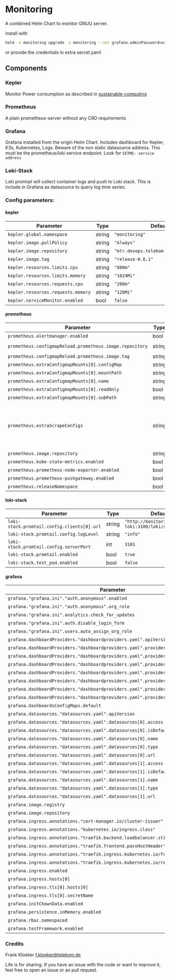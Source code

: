 # Monitoring

A combined Helm Chart to monitor GNUU server.

install with

```bash
helm -n monitoring upgrade -i monitoring --set grafana.adminPassword=xxxxx --s--set grafana.grafana.ini.auth.github.client_id=xxxx --xet grafana.grafana.ini.auth.github.client_secret=xxxxx ...
```

or provide the credentials in extra secret.yaml

## Components

### Kepler

Monitor Power consumption as described in [sustainable-computing](https://github.com/sustainable-computing-io/kepler)

### Prometheus

A plain prometheus-server without any CRD requirements

### Grafana

Grafana installed from the origin Helm Chart. Includes dashboard for Kepler, K3s, Kubernetes, Logs. Beware of the non static datasource address. This must be the prometheus/loki service endpoint. Look for `SETME: service address `

### Loki-Stack

Loki promtail will collect container logs and push to Loki stack. This is include in Grafana as datasource to query log time series.

### Config parameters:

#### kepler

| Parameter | Type | Default | Description |
|-----------|------|---------|-------------|
| `kepler.global.namespace` | string | `"monitoring"` |  |
| `kepler.image.pullPolicy` | string | `"Always"` |  |
| `kepler.image.repository` | string | `"mtr.devops.telekom.de/caas/kepler"` |  |
| `kepler.image.tag` | string | `"release-0.6.1"` |  |
| `kepler.resources.limits.cpu` | string | `"800m"` |  |
| `kepler.resources.limits.memory` | string | `"1024Mi"` |  |
| `kepler.resources.requests.cpu` | string | `"200m"` |  |
| `kepler.resources.requests.memory` | string | `"128Mi"` |  |
| `kepler.serviceMonitor.enabled` | bool | `false` |  |

#### prometheus

| Parameter | Type | Default | Description |
|-----------|------|---------|-------------|
| `prometheus.alertmanager.enabled` | bool | `false` |  |
| `prometheus.configmapReload.prometheus.image.repository` | string | `"mtr.devops.telekom.de/kubeprometheusstack/prometheus-config-reloader"` |  |
| `prometheus.configmapReload.prometheus.image.tag` | string | `"v0.67.0"` |  |
| `prometheus.extraConfigmapMounts[0].configMap` | string | `"monitoring-scrapings"` |  |
| `prometheus.extraConfigmapMounts[0].mountPath` | string | `"/etc/config"` |  |
| `prometheus.extraConfigmapMounts[0].name` | string | `"monitoring-scrapings"` |  |
| `prometheus.extraConfigmapMounts[0].readOnly` | bool | `true` |  |
| `prometheus.extraConfigmapMounts[0].subPath` | string | `""` |  |
| `prometheus.extraScrapeConfigs` | string | `"- job_name: kepler\n  static_configs:\n  - targets: [\"kepler:9102\"]\n  metric_relabel_configs:\n  - action: replace\n    regex: (.*)\n    source_labels:\n    - container_namespace\n    target_label: namespace\n  relabel_configs:\n  - action: replace\n    regex: (.*)\n    replacement: $1\n    source_labels:\n    - __meta_kubernetes_pod_node_name\n    target_label: instance\n  scrape_interval: 1m\n  scrape_timeout: 30s"` |  |
| `prometheus.image.repository` | string | `"mtr.devops.telekom.de/kubeprometheusstack/prometheus"` |  |
| `prometheus.kube-state-metrics.enabled` | bool | `true` |  |
| `prometheus.prometheus-node-exporter.enabled` | bool | `true` |  |
| `prometheus.prometheus-pushgateway.enabled` | bool | `false` |  |
| `prometheus.releaseNamespace` | bool | `false` |  |

#### loki-stack

| Parameter | Type | Default | Description |
|-----------|------|---------|-------------|
| `loki-stack.promtail.config.clients[0].url` | string | `"http://monitoring-loki:3100/loki/api/v1/push"` |  |
| `loki-stack.promtail.config.logLevel` | string | `"info"` |  |
| `loki-stack.promtail.config.serverPort` | int | `3101` |  |
| `loki-stack.promtail.enabled` | bool | `true` |  |
| `loki-stack.test_pod.enabled` | bool | `false` |  |

#### grafana

| Parameter | Type | Default | Description |
|-----------|------|---------|-------------|
| `grafana."grafana.ini"."auth.anonymous".enabled` | bool | `false` |  |
| `grafana."grafana.ini"."auth.anonymous".org_role` | string | `"Viewer"` |  |
| `grafana."grafana.ini".analytics.check_for_updates` | bool | `false` |  |
| `grafana."grafana.ini".auth.disable_login_form` | bool | `false` |  |
| `grafana."grafana.ini".users.auto_assign_org_role` | string | `"Viewer"` |  |
| `grafana.dashboardProviders."dashboardproviders.yaml".apiVersion` | int | `1` |  |
| `grafana.dashboardProviders."dashboardproviders.yaml".providers[0].disableDeletion` | bool | `false` |  |
| `grafana.dashboardProviders."dashboardproviders.yaml".providers[0].editable` | bool | `true` |  |
| `grafana.dashboardProviders."dashboardproviders.yaml".providers[0].folder` | string | `""` |  |
| `grafana.dashboardProviders."dashboardproviders.yaml".providers[0].name` | string | `"default"` |  |
| `grafana.dashboardProviders."dashboardproviders.yaml".providers[0].options.path` | string | `"/var/lib/grafana/dashboards/default"` |  |
| `grafana.dashboardProviders."dashboardproviders.yaml".providers[0].orgId` | int | `1` |  |
| `grafana.dashboardProviders."dashboardproviders.yaml".providers[0].type` | string | `"file"` |  |
| `grafana.dashboardsConfigMaps.default` | string | `"monitoring-dashboards"` |  |
| `grafana.datasources."datasources.yaml".apiVersion` | int | `1` |  |
| `grafana.datasources."datasources.yaml".datasources[0].access` | string | `"proxy"` |  |
| `grafana.datasources."datasources.yaml".datasources[0].isDefault` | bool | `true` |  |
| `grafana.datasources."datasources.yaml".datasources[0].name` | string | `"Prometheus"` |  |
| `grafana.datasources."datasources.yaml".datasources[0].type` | string | `"prometheus"` |  |
| `grafana.datasources."datasources.yaml".datasources[0].url` | string | `"http://monitoring-prometheus-server"` |  |
| `grafana.datasources."datasources.yaml".datasources[1].access` | string | `"proxy"` |  |
| `grafana.datasources."datasources.yaml".datasources[1].isDefault` | bool | `false` |  |
| `grafana.datasources."datasources.yaml".datasources[1].name` | string | `"Loki"` |  |
| `grafana.datasources."datasources.yaml".datasources[1].type` | string | `"loki"` |  |
| `grafana.datasources."datasources.yaml".datasources[1].url` | string | `"http://monitoring-loki"` |  |
| `grafana.image.registry` | string | `"mtr.devops.telekom.de"` |  |
| `grafana.image.repository` | string | `"kubeprometheusstack/grafana"` |  |
| `grafana.ingress.annotations."cert-manager.io/cluster-issuer"` | string | `"letsencrypt"` |  |
| `grafana.ingress.annotations."kubernetes.io/ingress.class"` | string | `"traefik"` |  |
| `grafana.ingress.annotations."traefik.backend.loadbalancer.sticky"` | string | `"true"` |  |
| `grafana.ingress.annotations."traefik.frontend.passHostHeader"` | string | `"true"` |  |
| `grafana.ingress.annotations."traefik.ingress.kubernetes.io/frontend-entry-points"` | string | `"http,https"` |  |
| `grafana.ingress.annotations."traefik.ingress.kubernetes.io/redirect-entry-point"` | string | `"https"` |  |
| `grafana.ingress.enabled` | bool | `true` |  |
| `grafana.ingress.hosts[0]` | string | `"monitoring.gnuu.de"` |  |
| `grafana.ingress.tls[0].hosts[0]` | string | `"monitoring.gnuu.de"` |  |
| `grafana.ingress.tls[0].secretName` | string | `"monitoring-gnuu-de"` |  |
| `grafana.initChownData.enabled` | bool | `false` |  |
| `grafana.persistence.inMemory.enabled` | bool | `true` |  |
| `grafana.rbac.namespaced` | bool | `true` |  |
| `grafana.testFramework.enabled` | bool | `false` |  |

### Credits

Frank Kloeker f.kloeker@telekom.de

Life is for sharing. If you have an issue with the code or want to improve it, feel free to open an issue or an pull
request.

